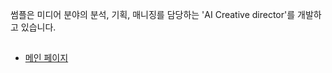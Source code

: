 썸플은 미디어 분야의  분석, 기획, 매니징를 담당하는 'AI Creative director'를 개발하고 있습니다. 
##
- [메인 페이지](https://someple.com)
